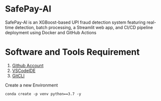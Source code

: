 # SafePay-AI
SafePay-AI is an XGBoost-based UPI fraud detection system featuring real-time detection, batch processing, a Streamlit web app, and CI/CD pipeline deployment using Docker and GitHub Actions

# Software and Tools Requirement 


1. [Github Account](https://github.com)
3. [VSCodeIDE](https://code.visualstudio.com/)
4. [GitCLI](https://git-scm.com/book/en/v2/Getting-Started-The-Command-Line)

Create a new Environment
```
conda create -p venv python==3.7 -y
```
